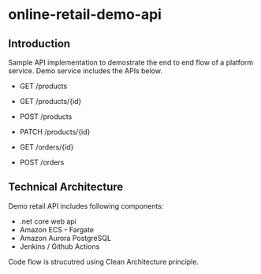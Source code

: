 # online-retail-demo-api

## Introduction

Sample API implementation to demostrate the end to end flow of a platform service. Demo service includes the APIs below.

- GET /products
- GET /products/{id}
- POST /products
- PATCH /products/{id}

- GET /orders/{id}
- POST /orders

## Technical Architecture

Demo retail API includes following components:

- .net core web api
- Amazon ECS - Fargate
- Amazon Aurora PostgreSQL
- Jenkins / Github Actions

Code flow is strucutred using Clean Architecture principle. 
